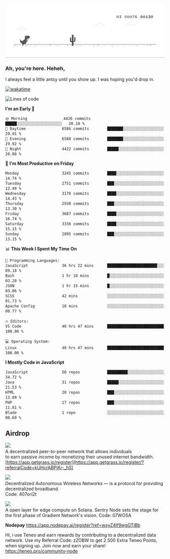 
<div align="center">
    <img align="center" src="dino.gif">
</div>

### Ah, you're here. Heheh, 
I always feel a little antsy until you show up. I was hoping you'd drop in.

[![wakatime](https://wakatime.com/badge/user/8ad4afa2-1a56-40d1-a949-4663473915b6.svg)](https://wakatime.com/@mrepol742)

<!--START_SECTION:mrepol742-->
![Lines of code](https://img.shields.io/badge/From%20Hello%20World%20I%27ve%20Written-19.2%20million%20lines%20of%20code-blue)

**I'm an Early 🐤** 

```text
🌞 Morning                4426 commits        █████░░░░░░░░░░░░░░░░░░░░   20.10 % 
🌆 Daytime                6586 commits        ███████░░░░░░░░░░░░░░░░░░   29.91 % 
🌃 Evening                6588 commits        ███████░░░░░░░░░░░░░░░░░░   29.92 % 
🌙 Night                  4422 commits        █████░░░░░░░░░░░░░░░░░░░░   20.08 % 
```
📅 **I'm Most Productive on Friday** 

```text
Monday                   3245 commits        ████░░░░░░░░░░░░░░░░░░░░░   14.74 % 
Tuesday                  2751 commits        ███░░░░░░░░░░░░░░░░░░░░░░   12.49 % 
Wednesday                3178 commits        ████░░░░░░░░░░░░░░░░░░░░░   14.43 % 
Thursday                 2930 commits        ███░░░░░░░░░░░░░░░░░░░░░░   13.30 % 
Friday                   3687 commits        ████░░░░░░░░░░░░░░░░░░░░░   16.74 % 
Saturday                 3336 commits        ████░░░░░░░░░░░░░░░░░░░░░   15.15 % 
Sunday                   2895 commits        ███░░░░░░░░░░░░░░░░░░░░░░   13.15 % 
```


📊 **This Week I Spent My Time On** 

```text
💬 Programming Languages: 
JavaScript               36 hrs 22 mins      ██████████████████████░░░   89.18 % 
Bash                     1 hr 18 mins        █░░░░░░░░░░░░░░░░░░░░░░░░   03.20 % 
JSON                     1 hr 15 mins        █░░░░░░░░░░░░░░░░░░░░░░░░   03.06 % 
SCSS                     42 mins             ░░░░░░░░░░░░░░░░░░░░░░░░░   01.73 % 
Apache Config            18 mins             ░░░░░░░░░░░░░░░░░░░░░░░░░   00.77 % 

🔥 Editors: 
VS Code                  40 hrs 47 mins      █████████████████████████   100.00 % 

💻 Operating System: 
Linux                    40 hrs 47 mins      █████████████████████████   100.00 % 
```

**I Mostly Code in JavaScript** 

```text
JavaScript               50 repos            █████████░░░░░░░░░░░░░░░░   34.72 % 
Java                     31 repos            █████░░░░░░░░░░░░░░░░░░░░   21.53 % 
HTML                     20 repos            ███░░░░░░░░░░░░░░░░░░░░░░   13.89 % 
PHP                      17 repos            ███░░░░░░░░░░░░░░░░░░░░░░   11.81 % 
Blade                    1 repo              ░░░░░░░░░░░░░░░░░░░░░░░░░   00.69 % 
```




<!--END_SECTION:mrepol742-->

## Airdrop
<img src="https://app.getgrass.io/_next/image?url=%2Fimages%2Flogos%2Fgrass-logo-dark.png&w=1920&q=75"><br>
A decentralized peer-to-peer network that allows individuals<br> to earn passive income by monetizing their unused internet bandwidth.<br>
[https://app.getgrass.io/register](https://app.getgrass.io/register/?referralCode=kUHcrABPjKr-_hS) 

<img src="https://pbs.twimg.com/profile_images/1811363474284417025/3yGX3CjY_400x400.jpg" width="100"><br>
Decentralized Autonomous Wireless Networks — is a protocol for providing decentralized broadband.<br>
Code: 407ori2t

<img src="https://images.sftcdn.net/images/t_app-icon-m/p/e0c30b4e-875f-4731-aea4-09a15c885a0a/24435018/gradient-sentry-node-logo" width="100"><br>
A open layer for edge compute on Solana. Sentry Node sets the stage for the first phase of Gradient Network's vision.
Code: 07WOSA

**Nodepay**
https://app.nodepay.ai/register?ref=wsyZ4lf9wgGTjBb

Hi, i use Teneo and earn rewards by contributing to a decentralized data network. Use my Referral Code: zZOBW to get 2.500 Extra Teneo Points, when signing up. Join now and earn your share! https://teneo.pro/community-node
